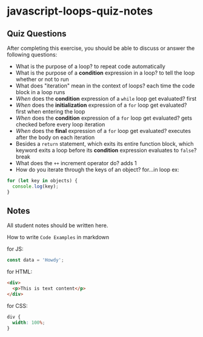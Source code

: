 # javascript-loops-quiz-notes

## Quiz Questions

After completing this exercise, you should be able to discuss or answer the following questions:

- What is the purpose of a loop?
  to repeat code automatically
- What is the purpose of a **condition** expression in a loop?
  to tell the loop whether or not to run
- What does "iteration" mean in the context of loops?
  each time the code block in a loop runs
- _When_ does the **condition** expression of a `while` loop get evaluated?
  first
- _When_ does the **initialization** expression of a `for` loop get evaluated?
  first when entering the loop
- _When_ does the **condition** expression of a `for` loop get evaluated?
  gets checked before every loop iteration
- _When_ does the **final** expression of a `for` loop get evaluated?
  executes after the body on each iteration
- Besides a `return` statement, which exits its entire function block, which keyword exits a loop before its **condition** expression evaluates to `false`?
  break
- What does the `++` increment operator do?
  adds 1
- How do you iterate through the keys of an object?
  for...in loop
  ex:

```javascript
for (let key in objects) {
  console.log(key);
}
```

## Notes

All student notes should be written here.

How to write `Code Examples` in markdown

for JS:

```javascript
const data = 'Howdy';
```

for HTML:

```html
<div>
  <p>This is text content</p>
</div>
```

for CSS:

```css
div {
  width: 100%;
}
```
